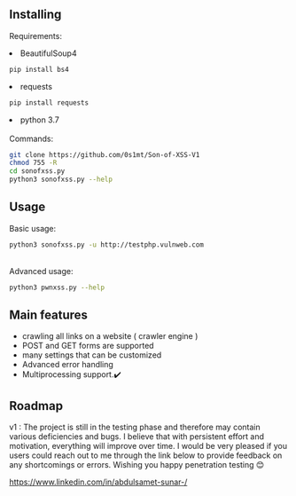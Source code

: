 ## Installing 

Requirements: <br/>

<li> BeautifulSoup4 </li>

```bash
pip install bs4
```
<li> requests </li> 

```bash
pip install requests
```
<li> python 3.7 </li>
<br/>
Commands:

```bash
git clone https://github.com/0s1mt/Son-of-XSS-V1
chmod 755 -R 
cd sonofxss.py
python3 sonofxss.py --help 
```
## Usage
Basic usage:

```bash
python3 sonofxss.py -u http://testphp.vulnweb.com
```
<br/>
Advanced usage:

```bash
python3 pwnxss.py --help
```

## Main features

* crawling all links on a website ( crawler engine )
* POST and GET forms are supported
* many settings that can be customized
* Advanced error handling
* Multiprocessing support.✔️


## Roadmap

v1 : The project is still in the testing phase and therefore may contain various deficiencies and bugs. I believe that with persistent effort and motivation, everything will improve over time. I would be very pleased if you users could reach out to me through the link below to provide feedback on any shortcomings or errors. Wishing you happy penetration testing 😊

https://www.linkedin.com/in/abdulsamet-sunar-/ 
